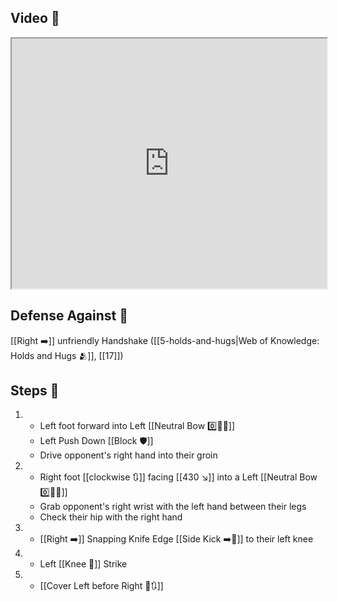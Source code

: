 ## Video 🎥

<iframe src="https://www.youtube.com/embed/vkfTVep_QzM?start=205&end=344" width="100%" height="400"></iframe>

## Defense Against 🤺

[[Right ➡️]] unfriendly Handshake ([[5-holds-and-hugs|Web of Knowledge: Holds and Hugs 🫂]], [[17]])

## Steps 👣

1. - Left foot forward into Left [[Neutral Bow 0️⃣🧍‍♂️]]
    - Left Push Down [[Block 🛡️]]
    - Drive opponent's right hand into their groin
2. - Right foot [[clockwise 🔃]] facing [[430 ↘️]] into a Left [[Neutral Bow 0️⃣🧍‍♂️]]
    - Grab opponent's right wrist with the left hand between their legs
    - Check their hip with the right hand
3. - [[Right ➡️]] Snapping Knife Edge [[Side Kick ➡️🦵]] to their left knee
4. - Left [[Knee 🦵]] Strike
5. - [[Cover Left before Right 🦶🔃]]
